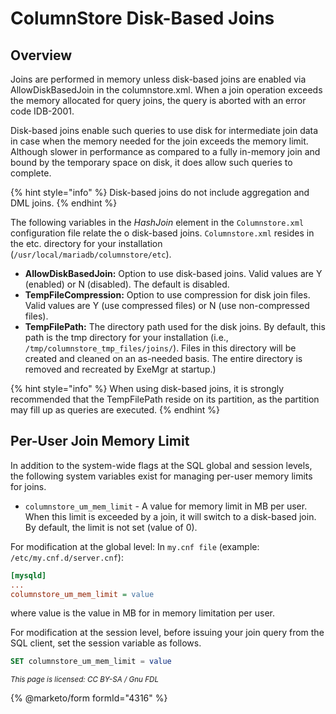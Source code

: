 # ColumnStore Disk-Based Joins

## Overview

Joins are performed in memory unless disk-based joins are enabled via AllowDiskBasedJoin in the columnstore.xml. When a join operation exceeds the memory allocated for query joins, the query is aborted with an error code IDB-2001.

Disk-based joins enable such queries to use disk for intermediate join data in case when the memory needed for the join exceeds the memory limit. Although slower in performance as compared to a fully in-memory join and bound by the temporary space on disk, it does allow such queries to complete.

{% hint style="info" %}
Disk-based joins do not include aggregation and DML joins.
{% endhint %}

The following variables in the _HashJoin_ element in the `Columnstore.xml` configuration file relate the o disk-based joins. `Columnstore.xml` resides in the etc. directory for your installation (`/usr/local/mariadb/columnstore/etc`).

* **AllowDiskBasedJoin:** Option to use disk-based joins. Valid values are Y (enabled) or N (disabled). The default is disabled.
* **TempFileCompression:** Option to use compression for disk join files. Valid values are Y (use compressed files) or N (use non-compressed files).
* **TempFilePath:** The directory path used for the disk joins. By default, this path is the tmp directory for your installation (i.e., `/tmp/columnstore_tmp_files/joins/`). Files in this directory will be created and cleaned on an as-needed basis. The entire directory is removed and recreated by ExeMgr at startup.)

{% hint style="info" %}
When using disk-based joins, it is strongly recommended that the TempFilePath reside on its partition, as the partition may fill up as queries are executed.
{% endhint %}

## Per-User Join Memory Limit

In addition to the system-wide flags at the SQL global and session levels, the following system variables exist for managing per-user memory limits for joins.

* `columnstore_um_mem_limit` - A value for memory limit in MB per user. When this limit is exceeded by a join, it will switch to a disk-based join. By default, the limit is not set (value of 0).

For modification at the global level: In `my.cnf file` (example: `/etc/my.cnf.d/server.cnf`):

```ini
[mysqld]
...
columnstore_um_mem_limit = value
```

where value is the value in MB for in memory limitation per user.

For modification at the session level, before issuing your join query from the SQL client, set the session variable as follows.

```sql
SET columnstore_um_mem_limit = value
```

<sub>_This page is licensed: CC BY-SA / Gnu FDL_</sub>

{% @marketo/form formId="4316" %}

